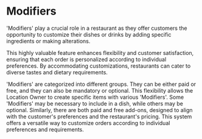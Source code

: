 # Modifiers

'Modifiers' play a crucial role in a restaurant as they offer customers the opportunity to customize their dishes or drinks by adding specific ingredients or making alterations.&#x20;

This highly valuable feature enhances flexibility and customer satisfaction, ensuring that each order is personalized according to individual preferences. By accommodating customizations, restaurants can cater to diverse tastes and dietary requirements.

'Modifiers' are categorized into different groups. They can be either paid or free, and they can also be mandatory or optional. This flexibility allows the Location Owner to create specific items with various 'Modifiers'. Some 'Modifiers' may be necessary to include in a dish, while others may be optional. Similarly, there are both paid and free add-ons, designed to align with the customer's preferences and the restaurant's pricing. This system offers a versatile way to customize orders according to individual preferences and requirements.&#x20;
